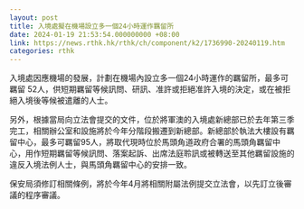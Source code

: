 ```yaml
---
layout: post
title: 入境處擬在機場設立多一個24小時運作羈留所
date: 2024-01-19 21:53:54.000000000 +08:00
link: https://news.rthk.hk/rthk/ch/component/k2/1736990-20240119.htm
categories: rthk
---
```


入境處因應機場的發展，計劃在機場內設立多一個24小時運作的羈留所，最多可羈留 52人，供短期羈留等候訊問、研訊、准許或拒絕准許入境的決定，或在被拒絕入境後等候被遣離的人士。

另外，根據當局向立法會提交的文件，位於將軍澳的入境處新總部已於去年第三季完工，相關辦公室和設施將於今年分階段搬遷到新總部。新總部於執法大樓設有羈留中心，最多可羈留95人，將取代現時位於馬頭角道政府合署的馬頭角羈留中心，用作短期羈留等候訊問、落案起訴、出席法庭聆訊或被轉送至其他羈留設施的違反入境法例人士，與馬頭角羈留中心的安排一致。

保安局須修訂相關條例，將於今年4月將相關附屬法例提交立法會，以先訂立後審議的程序審議。
